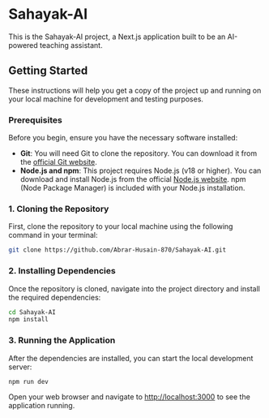 # Sahayak-AI

This is the Sahayak-AI project, a Next.js application built to be an AI-powered teaching assistant.

## Getting Started

These instructions will help you get a copy of the project up and running on your local machine for development and testing purposes.

### Prerequisites

Before you begin, ensure you have the necessary software installed:

*   **Git**: You will need Git to clone the repository. You can download it from the [official Git website](https://git-scm.com/).
*   **Node.js and npm**: This project requires Node.js (v18 or higher). You can download and install Node.js from the official [Node.js website](https://nodejs.org/). npm (Node Package Manager) is included with your Node.js installation.

### 1. Cloning the Repository

First, clone the repository to your local machine using the following command in your terminal:

```bash
git clone https://github.com/Abrar-Husain-870/Sahayak-AI.git
```

### 2. Installing Dependencies

Once the repository is cloned, navigate into the project directory and install the required dependencies:

```bash
cd Sahayak-AI
npm install
```

### 3. Running the Application

After the dependencies are installed, you can start the local development server:

```bash
npm run dev
```

Open your web browser and navigate to [http://localhost:3000](http://localhost:3000) to see the application running.
